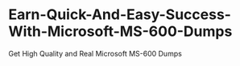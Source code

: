# Earn-Quick-And-Easy-Success-With-Microsoft-MS-600-Dumps
Get High Quality and Real Microsoft MS-600 Dumps

